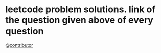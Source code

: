 # leetcode problem solutions. link of the question given above of every question

@[contributor](https://www.linkedin.com/in/niful-islam-248959206/ "linkedIn")

